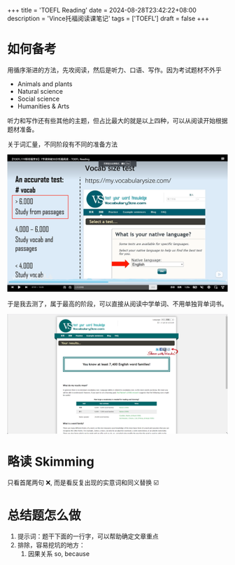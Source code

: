 +++
title = 'TOEFL Reading'
date = 2024-08-28T23:42:22+08:00
description = 'Vince托福阅读课笔记'
tags = ['TOEFL']
draft = false
+++

# 如何备考

用循序渐进的方法，先攻阅读，然后是听力、口语、写作。因为考试题材不外乎

- Animals and plants
- Natural science
- Social science
- Humanities & Arts

听力和写作还有些其他的主题，但占比最大的就是以上四种，可以从阅读开始根据题材准备。

关于词汇量，不同阶段有不同的准备方法

![词汇量阶段](p2.png)

于是我去测了，属于最高的阶段，可以直接从阅读中学单词、不用单独背单词书。

![词汇量测验](vocab.png)

# 略读 Skimming

只看首尾两句 :x:, 而是看反复出现的实意词和同义替换 :ballot_box_with_check:

# 总结题怎么做

1. 提示词：题干下面的一行字，可以帮助确定文章重点
2. 排除，容易挖坑的地方：
   1. 因果关系 so, because


